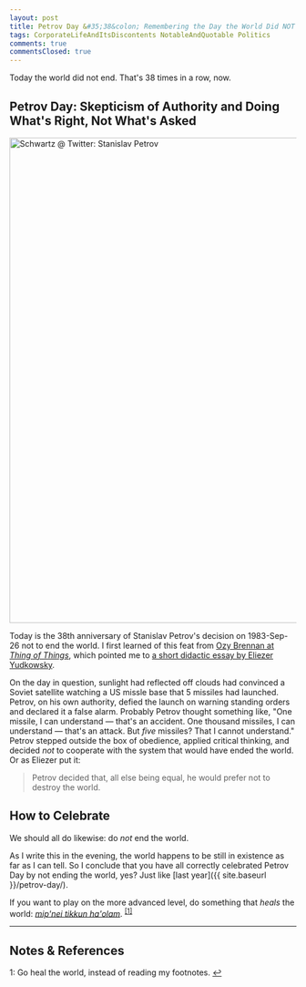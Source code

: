 ```yaml
---
layout: post
title: Petrov Day &#35;38&colon; Remembering the Day the World Did NOT End
tags: CorporateLifeAndItsDiscontents NotableAndQuotable Politics
comments: true
commentsClosed: true
---
```


Today the world did not end.  That's 38 times in a row, now.  


## Petrov Day: Skepticism of Authority and Doing What's Right, Not What's Asked  

<a href="https://twitter.com/AtomicAnalyst/status/1442136321594511365"><img src="{{ site.baseurl }}/images/2021-09-26-petrov-day-2021-twitter-1.jpg" width="550" height="852" alt="Schwartz @ Twitter: Stanislav Petrov" title="Schwartz @ Twitter: Stanislav Petrov"></a>

Today is the 38th anniversary of Stanislav Petrov's decision on 1983-Sep-26 not to end the
world.  I first learned of this feat from [Ozy Brennan at _Thing of Things_](https://thingofthings.wordpress.com/2015/09/26/stanislav-petrov-day/), 
which pointed me to [a short didactic essay by Eliezer Yudkowsky](https://www.lesswrong.com/posts/QtyKq4BDyuJ3tysoK/9-26-is-petrov-day).

On the day in question, sunlight had reflected off clouds had convinced a Soviet satellite
watching a US missle base that 5 missiles had launched.  Petrov, on his own authority,
defied the launch on warning standing orders and declared it a false alarm.  Probably
Petrov thought something like, "One missile, I can understand &mdash; that's an accident.
One thousand missiles, I can understand &mdash; that's an attack.  But _five_ missiles?
That I cannot understand."  Petrov stepped outside the box of obedience, applied critical
thinking, and decided _not_ to cooperate with the system that would have ended the world.
Or as Eliezer put it:  
> Petrov decided that, all else being equal, he would prefer not to destroy the world.  


## How to Celebrate  

We should all do likewise: do _not_ end the world.  

As I write this in the evening, the world happens to be still in existence as far as I can
tell.  So I conclude that you have all correctly celebrated Petrov Day by not ending the
world, yes?  Just like [last year]({{ site.baseurl }}/petrov-day/).  

If you want to play on the more advanced level, do something that _heals_ the world: [_mip'nei tikkun ha'olam_](https://en.wikipedia.org/wiki/Tikkun_olam). <sup id="fn1a">[[1]](#fn1)</sup>  

---

## Notes &amp; References  

<!--
<sup id="fn1a">[[1]](#fn1)</sup>

<a id="fn1">1</a>: *** [↩](#fn1a)  

<img src="{{ site.baseurl }}/images/***" width="400" height="***" alt="***" title = "***" style="float: right; margin: 3px 3px 3px 3px; border: 1px solid #000000;">

<iframe width="400" height="224" src="***" allow="accelerometer; encrypted-media; gyroscope; picture-in-picture" allowfullscreen style="float: right; margin: 3px 3px 3px 3px; border: 1px solid #000000;"></iframe>
-->

<a id="fn1">1</a>: Go heal the world, instead of reading my footnotes. [↩](#fn1a)  
